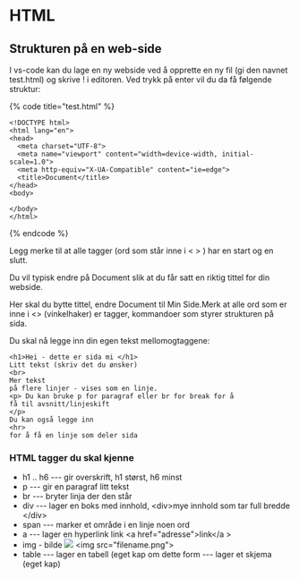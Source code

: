 # HTML

## Strukturen på en web-side

I vs-code kan du lage en ny webside ved å opprette en ny fil \(gi den navnet test.html\) og skrive ! i editoren. Ved trykk på enter vil du da få følgende struktur:

{% code title="test.html" %}
```markup
<!DOCTYPE html>
<html lang="en">
<head>
  <meta charset="UTF-8">
  <meta name="viewport" content="width=device-width, initial-scale=1.0">
  <meta http-equiv="X-UA-Compatible" content="ie=edge">
  <title>Document</title>
</head>
<body>

</body>
</html>
```
{% endcode %}



Legg merke til at alle tagger \(ord som står inne i &lt; &gt; \) har en start  og en slutt.

Du vil typisk endre på  Document slik at du får satt en riktig tittel for din webside.

Her skal du bytte tittel, endre Document til Min Side.Merk at alle ord som er inne i &lt;&gt; \(vinkelhaker\) er tagger, kommandoer som styrer strukturen på sida.

Du skal nå legge inn din egen tekst mellomogtaggene:

```markup
<h1>Hei - dette er sida mi </h1>
Litt tekst (skriv det du ønsker)
<br>
Mer tekst
på flere linjer - vises som en linje.
<p> Du kan bruke p for paragraf eller br for break for å 
få til avsnitt/linjeskift
</p>
Du kan også legge inn 
<hr>
for å få en linje som deler sida
```

### HTML tagger du skal kjenne

* h1 .. h6 --- gir overskrift, h1 størst, h6 minst 
* p --- gir en paragraf litt tekst 
* br --- bryter linja der den står 
* div --- lager en boks med innhold,  &lt;div&gt;mye innhold som tar full bredde &lt;/div&gt;
* span --- marker et område i en linje noen ord 
* a --- lager en hyperlink link &lt;a href="adresse"&gt;link&lt;/a &gt; 
* img - bilde ![](filnavn.png) &lt;img src="filename.png"&gt;
* table --- lager en tabell \(eget kap om dette form --- lager et skjema \(eget kap\)



